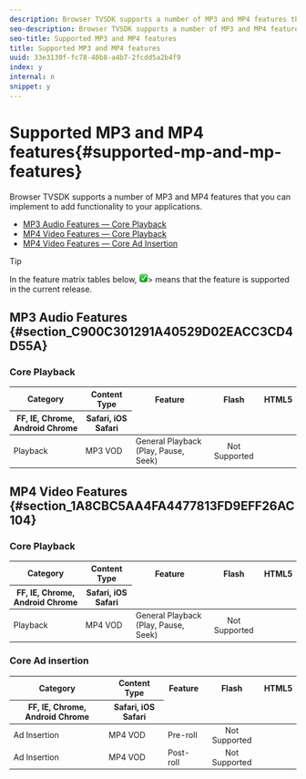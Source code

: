 ```yaml
---
description: Browser TVSDK supports a number of MP3 and MP4 features that you can implement to add functionality to your applications.
seo-description: Browser TVSDK supports a number of MP3 and MP4 features that you can implement to add functionality to your applications.
seo-title: Supported MP3 and MP4 features
title: Supported MP3 and MP4 features
uuid: 33e3130f-fc78-40b8-a4b7-2fcdd5a2b4f9
index: y
internal: n
snippet: y
---
```


# Supported MP3 and MP4 features{#supported-mp-and-mp-features}

Browser TVSDK supports a number of MP3 and MP4 features that you can implement to add functionality to your applications.

* [MP3 Audio Features — Core Playback](../../../browser-tvsdk-2.4/c-psdk-browser-2.4-introduction/new-features/c-psdk-browser-tvsdk-2.4-new-features-a-mp3-mp4.md#table_dy5_ctf_xx) 
* [MP4 Video Features — Core Playback](../../../browser-tvsdk-2.4/c-psdk-browser-2.4-introduction/new-features/c-psdk-browser-tvsdk-2.4-new-features-a-mp3-mp4.md#table_pkt_yyf_xx) 
* [MP4 Video Features — Core Ad Insertion](../../../browser-tvsdk-2.4/c-psdk-browser-2.4-introduction/new-features/c-psdk-browser-tvsdk-2.4-new-features-a-mp3-mp4.md#table_v2v_z1g_xx)

>[!TIP]
>
>In the feature matrix tables below,  ![](assets/supported15.png)>
>means that the feature is supported in the current release.

## MP3 Audio Features {#section_C900C301291A40529D02EACC3CD4D55A}

### Core Playback

<table id="table_dy5_ctf_xx">  
 <thead> 
  <tr> 
   <th morerows="1" class="entry"> Category </th> 
   <th morerows="1" class="entry"> Content Type </th> 
   <th morerows="1" class="entry"> Feature </th> 
   <th morerows="1" align="center" class="entry"> Flash </th> 
   <th align="center" class="entry" colspan="2"> HTML5 </th> 
  </tr> 
  <tr> 
   <th align="center" class="entry"> FF, IE, Chrome, Android Chrome </th> 
   <th align="center" class="entry"> Safari, iOS Safari </th> 
  </tr> 
 </thead>
 <tbody> 
  <tr> 
   <td> Playback </td> 
   <td> MP3 VOD </td> 
   <td> General Playback (Play, Pause, Seek) </td> 
   <td align="center"> Not Supported </td> 
   <td align="center"><img href="assets/supported15.png" id="image_EED0BEBC0B05412AA376B93C87135098" /> </td> 
   <td align="center"><img href="assets/supported15.png" id="image_0A4B8BE1152744EFAEA3EF0B1F18F41E" /> </td> 
  </tr> 
 </tbody> 
</table>

## MP4 Video Features {#section_1A8CBC5AA4FA4477813FD9EFF26AC104}

### Core Playback

<table id="table_pkt_yyf_xx">  
 <thead> 
  <tr> 
   <th morerows="1" class="entry"> Category </th> 
   <th morerows="1" class="entry"> Content Type </th> 
   <th morerows="1" class="entry"> Feature </th> 
   <th morerows="1" align="center" class="entry"> Flash </th> 
   <th align="center" class="entry" colspan="2"> HTML5 </th> 
  </tr> 
  <tr> 
   <th align="center" class="entry"> FF, IE, Chrome, Android Chrome </th> 
   <th align="center" class="entry"> Safari, iOS Safari </th> 
  </tr> 
 </thead>
 <tbody> 
  <tr> 
   <td> Playback </td> 
   <td> MP4 VOD </td> 
   <td> General Playback (Play, Pause, Seek) </td> 
   <td align="center"> Not Supported </td> 
   <td align="center"><img href="assets/supported15.png" id="image_6F1026641DE54DB3A735F51903FB069E" /> </td> 
   <td align="center"><img href="assets/supported15.png" id="image_0388D4B89F384073BA98753F9170462D" /> </td> 
  </tr> 
 </tbody> 
</table>

### Core Ad insertion

<table id="table_v2v_z1g_xx">  
 <thead> 
  <tr> 
   <th morerows="1" class="entry"> Category </th> 
   <th morerows="1" class="entry"> Content Type </th> 
   <th morerows="1" class="entry"> Feature </th> 
   <th morerows="1" align="center" class="entry"> Flash </th> 
   <th align="center" class="entry" colspan="2"> HTML5 </th> 
  </tr> 
  <tr> 
   <th align="center" class="entry"> FF, IE, Chrome, Android Chrome </th> 
   <th align="center" class="entry"> Safari, iOS Safari </th> 
  </tr> 
 </thead>
 <tbody> 
  <tr> 
   <td> Ad Insertion </td> 
   <td> MP4 VOD </td> 
   <td> Pre-roll </td> 
   <td align="center"> Not Supported </td> 
   <td align="center"><img href="assets/supported15.png" id="image_826687074C57462187B8C1AED24FA0A8" /> </td> 
   <td align="center"><img href="assets/supported15.png" id="image_4E22B29C2E5A4B128FE2F1DF605832AA" /> </td> 
  </tr> 
  <tr> 
   <td> Ad Insertion </td> 
   <td> MP4 VOD </td> 
   <td> Post-roll </td> 
   <td align="center"> Not Supported </td> 
   <td align="center"><img href="assets/supported15.png" id="image_8C889819D67847E0B405E85095B3EDAD" /> </td> 
   <td align="center"><img href="assets/supported15.png" id="image_D2F2F41678714D2EA76341249D4544CE" /> </td> 
  </tr> 
 </tbody> 
</table>

